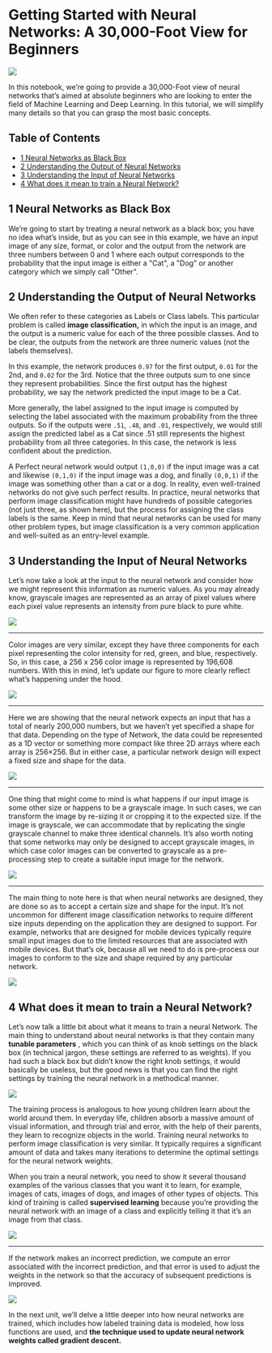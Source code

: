 # Getting Started with Neural Networks: A 30,000-Foot View for Beginners

![](https://learnopencv.com/wp-content/uploads/2017/05/01-blog-keras-01-neural-network-black-box.png)

In this notebook, we’re going to provide a 30,000-Foot view of neural
 networks that’s aimed at absolute beginners who are looking to enter
the field of Machine Learning and Deep Learning. In this tutorial, we
will simplify many details so that you can grasp the most basic
concepts.

## Table of Contents

* [1 Neural Networks as Black Box](https://courses.opencv.org/asset-v1:Tensorflow+Bootcamp+TFKS+type@asset+block/01-Getting_Started_with_Neural_Networks.html#1-Neural-Networks-as-Black-Box)
* [2 Understanding the Output of Neural Networks](https://courses.opencv.org/asset-v1:Tensorflow+Bootcamp+TFKS+type@asset+block/01-Getting_Started_with_Neural_Networks.html#2-Understanding-the-Output-of-Neural-Networks)
* [3 Understanding the Input of Neural Networks](https://courses.opencv.org/asset-v1:Tensorflow+Bootcamp+TFKS+type@asset+block/01-Getting_Started_with_Neural_Networks.html#3-Understanding-the-Input-of-Neural-Networks)
* [4 What does it mean to train a Neural Network?](https://courses.opencv.org/asset-v1:Tensorflow+Bootcamp+TFKS+type@asset+block/01-Getting_Started_with_Neural_Networks.html#4-What-does-it-mean-to-train-a-Neural-Network?)

## 1 Neural Networks as Black Box

We’re going to start by treating a neural network as a black box; you
 have no idea what’s inside, but as you can see in this example, we have
 an input image of any size, format, or color and the output from the
network are three numbers between 0 and 1 where each output corresponds
to the probability that the input image is either a "Cat", a "Dog" or
another category which we simply call "Other".

## 2 Understanding the Output of Neural Networks

We often refer to these categories as Labels or Class labels. This particular problem is called **image classification,**
 in which the input is an image, and the output is a numeric value for
each of the three possible classes. And to be clear, the outputs from
the network are three numeric values (not the labels themselves).

In this example, the network produces `0.97` for the first output, `0.01` for the 2nd, and `0.02`
 for the 3rd. Notice that the three outputs sum to one since they
represent probabilities. Since the first output has the highest
probability, we say the network predicted the input image to be a Cat.

More generally, the label assigned to the input image is computed by
selecting the label associated with the maximum probability from the
three outputs. So if the outputs were `.51`, `.48`, and `.01`,
 respectively, we would still assign the predicted label as a Cat since
.51 still represents the highest probability from all three categories.
In this case, the network is less confident about the prediction.

A Perfect neural network would output `(1,0,0)` if the input image was a cat and likewise `(0,1,0)` if the input image was a dog, and finally `(0,0,1)`
 if the image was something other than a cat or a dog. In reality, even
well-trained networks do not give such perfect results. In practice,
neural networks that perform image classification might have hundreds of
 possible categories (not just three, as shown here), but the process
for assigning the class labels is the same. Keep in mind that neural
networks can be used for many other problem types, but image
classification is a very common application and well-suited as an
entry-level example.

## 3 Understanding the Input of Neural Networks

Let’s now take a look at the input to the neural network and consider
 how we might represent this information as numeric values. As you may
already know, grayscale images are represented as an array of pixel
values where each pixel value represents an intensity from pure black to
 pure white.

![](https://learnopencv.com/wp-content/uploads/2022/12/01-blog-keras-02-grayscale-image-format.png)

---

Color images are very similar, except they have three components for
each pixel representing the color intensity for red, green, and blue,
respectively. So, in this case, a 256 x 256 color image is represented
by 196,608 numbers. With this in mind, let’s update our figure to more
clearly reflect what’s happening under the hood.

![](https://learnopencv.com/wp-content/uploads/2022/12/01-blog-keras-03-neural-network-inputs.png)

---

Here we are showing that the neural network expects an input that has
 a total of nearly 200,000 numbers, but we haven’t yet specified a shape
 for that data. Depending on the type of Network, the data could be
represented as a 1D vector or something more compact like three 2D
arrays where each array is 256×256. But in either case, a particular
network design will expect a fixed size and shape for the data.

![](https://learnopencv.com/wp-content/uploads/2022/12/01-blog-keras-04-neural-network-input-shape.png)

---

One thing that might come to mind is what happens if our input image
is some other size or happens to be a grayscale image. In such cases, we
 can transform the image by re-sizing it or cropping it to the expected
size. If the image is grayscale, we can accommodate that by replicating
the single grayscale channel to make three identical channels. It’s also
 worth noting that some networks may only be designed to accept
grayscale images, in which case color images can be converted to
grayscale as a pre-processing step to create a suitable input image for
the network.

![](https://learnopencv.com/wp-content/uploads/2022/12/01-blog-keras-05-neural-network-reformat-inputs.png)

---

The main thing to note here is that when neural networks are
designed, they are done so as to accept a certain size and shape for the
 input. It’s not uncommon for different image classification networks to
 require different size inputs depending on the application they are
designed to support. For example, networks that are designed for mobile
devices typically require small input images due to the limited
resources that are associated with mobile devices. But that’s ok,
because all we need to do is pre-process our images to conform to the
size and shape required by any particular network.

![](https://learnopencv.com/wp-content/uploads/2022/12/01-blog-keras-06-neural-network-input-size.png)

## 4 What does it mean to train a Neural Network?

Let’s now talk a little bit about what it means to train a neural
Network. The main thing to understand about neural networks is that they
 contain many  **tunable parameters** , which you can think
of as knob settings on the black box (in technical jargon, these
settings are referred to as weights). If you had such a black box but
didn’t know the right knob settings, it would basically be useless, but
the good news is that you can find the right settings by training the
neural network in a methodical manner.

![](https://learnopencv.com/wp-content/uploads/2022/12/01-blog-keras-07-neural-network-weights.png)

The training process is analogous to how young children learn about
the world around them. In everyday life, children absorb a massive
amount of visual information, and through trial and error, with the help
 of their parents, they learn to recognize objects in the world.
Training neural networks to perform image classification is very
similar. It typically requires a significant amount of data and takes
many iterations to determine the optimal settings for the neural network
 weights.

When you train a neural network, you need to show it several thousand
 examples of the various classes that you want it to learn, for example,
 images of cats, images of dogs, and images of other types of objects.
This kind of training is called **supervised learning**
because you’re providing the neural network with an image of a class and
 explicitly telling it that it’s an image from that class.

![](https://learnopencv.com/wp-content/uploads/2022/12/01-blog-keras-08-neural-network-class-inputs.png)

---

If the network makes an incorrect prediction, we compute an error
associated with the incorrect prediction, and that error is used to
adjust the weights in the network so that the accuracy of subsequent
predictions is improved.

![](https://learnopencv.com/wp-content/uploads/2022/12/01-blog-keras-09-neural-network-feedback-2.png)

In the next unit, we’ll delve a little deeper into how neural
networks are trained, which includes how labeled training data is
modeled, how loss functions are used, and **the technique used to update neural network weights called gradient descent.**
